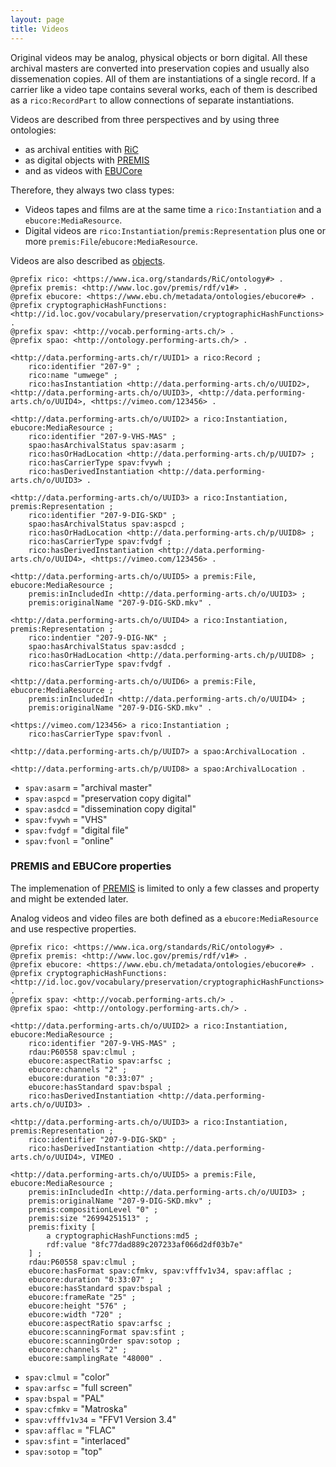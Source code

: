 ```yaml
---
layout: page
title: Videos
---
```


Original videos may be analog, physical objects or born digital. All these archival masters are converted into preservation copies and usually also dissemenation copies. All of them are instantiations of a single record. If a carrier like a video tape contains several works, each of them is described as a `rico:RecordPart` to allow connections of separate instantiations.

Videos are described from three perspectives and by using three ontologies:

* as archival entities with [RiC](https://www.ica.org/en/egad-ric-conceptual-model "Records in Context")
* as digital objects with [PREMIS](http://id.loc.gov/ontologies/premis.html)
* and as videos with [EBUCore](https://tech.ebu.ch/MetadataEbuCore)

Therefore, they always two class types:

* Videos tapes and films are at the same time a `rico:Instantiation` and a `ebucore:MediaResource`.
* Digital videos are `rico:Instantiation`/`premis:Representation` plus one or more `premis:File`/`ebucore:MediaResource`.

Videos are also described as [objects](objects).

```ttl
@prefix rico: <https://www.ica.org/standards/RiC/ontology#> .
@prefix premis: <http://www.loc.gov/premis/rdf/v1#> .
@prefix ebucore: <https://www.ebu.ch/metadata/ontologies/ebucore#> .
@prefix cryptographicHashFunctions: <http://id.loc.gov/vocabulary/preservation/cryptographicHashFunctions> .
@prefix spav: <http://vocab.performing-arts.ch/> .
@prefix spao: <http://ontology.performing-arts.ch/> .

<http://data.performing-arts.ch/r/UUID1> a rico:Record ;
	rico:identifier "207-9" ;
	rico:name "umwege" ;
	rico:hasInstantiation <http://data.performing-arts.ch/o/UUID2>, <http://data.performing-arts.ch/o/UUID3>, <http://data.performing-arts.ch/o/UUID4>, <https://vimeo.com/123456> .

<http://data.performing-arts.ch/o/UUID2> a rico:Instantiation, ebucore:MediaResource ;
	rico:identifier "207-9-VHS-MAS" ;
	spao:hasArchivalStatus spav:asarm ;
	rico:hasOrHadLocation <http://data.performing-arts.ch/p/UUID7> ;
	rico:hasCarrierType spav:fvywh ;
	rico:hasDerivedInstantiation <http://data.performing-arts.ch/o/UUID3> .

<http://data.performing-arts.ch/o/UUID3> a rico:Instantiation, premis:Representation ;
	rico:identifier "207-9-DIG-SKD" ;
	spao:hasArchivalStatus spav:aspcd ;
	rico:hasOrHadLocation <http://data.performing-arts.ch/p/UUID8> ;
	rico:hasCarrierType spav:fvdgf ;
	rico:hasDerivedInstantiation <http://data.performing-arts.ch/o/UUID4>, <https://vimeo.com/123456> .

<http://data.performing-arts.ch/o/UUID5> a premis:File, ebucore:MediaResource ;
	premis:inIncludedIn <http://data.performing-arts.ch/o/UUID3> ;
	premis:originalName "207-9-DIG-SKD.mkv" .

<http://data.performing-arts.ch/o/UUID4> a rico:Instantiation, premis:Representation ;
	rico:indentier "207-9-DIG-NK" ;
	spao:hasArchivalStatus spav:asdcd ;
	rico:hasOrHadLocation <http://data.performing-arts.ch/p/UUID8> ;
	rico:hasCarrierType spav:fvdgf .

<http://data.performing-arts.ch/o/UUID6> a premis:File, ebucore:MediaResource ;
	premis:inIncludedIn <http://data.performing-arts.ch/o/UUID4> ;
	premis:originalName "207-9-DIG-SKD.mkv" .

<https://vimeo.com/123456> a rico:Instantiation ;
	rico:hasCarrierType spav:fvonl .

<http://data.performing-arts.ch/p/UUID7> a spao:ArchivalLocation .

<http://data.performing-arts.ch/p/UUID8> a spao:ArchivalLocation .

```

* `spav:asarm` = "archival master"
* `spav:aspcd` = "preservation copy digital"
* `spav:asdcd` = "dissemination copy digital"
* `spav:fvywh` = "VHS"
* `spav:fvdgf` = "digital file"
* `spav:fvonl` = "online"

### PREMIS and EBUCore properties <a id="premis"></a>

The implemenation of [PREMIS](http://id.loc.gov/ontologies/premis.html) is limited to only a few classes and property and might be extended later.

Analog videos and video files are both defined as a `ebucore:MediaResource` and use respective properties.

```ttl
@prefix rico: <https://www.ica.org/standards/RiC/ontology#> .
@prefix premis: <http://www.loc.gov/premis/rdf/v1#> .
@prefix ebucore: <https://www.ebu.ch/metadata/ontologies/ebucore#> .
@prefix cryptographicHashFunctions: <http://id.loc.gov/vocabulary/preservation/cryptographicHashFunctions> .
@prefix spav: <http://vocab.performing-arts.ch/> .
@prefix spao: <http://ontology.performing-arts.ch/> .

<http://data.performing-arts.ch/o/UUID2> a rico:Instantiation, ebucore:MediaResource ;
	rico:identifier "207-9-VHS-MAS" ;
	rdau:P60558 spav:clmul ;
	ebucore:aspectRatio spav:arfsc ;
	ebucore:channels "2" ;
	ebucore:duration "0:33:07" ;
	ebucore:hasStandard spav:bspal ;
	rico:hasDerivedInstantiation <http://data.performing-arts.ch/o/UUID3> .

<http://data.performing-arts.ch/o/UUID3> a rico:Instantiation, premis:Representation ;
	rico:identifier "207-9-DIG-SKD" ;
	rico:hasDerivedInstantiation <http://data.performing-arts.ch/o/UUID4>, VIMEO .

<http://data.performing-arts.ch/o/UUID5> a premis:File, ebucore:MediaResource ;
	premis:inIncludedIn <http://data.performing-arts.ch/o/UUID3> ;
	premis:originalName "207-9-DIG-SKD.mkv" ;
	premis:compositionLevel "0" ;
	premis:size "26994251513" ;
	premis:fixity [
		a cryptographicHashFunctions:md5 ;
		rdf:value "8fc77dad889c207233af066d2df03b7e"
	] ;
	rdau:P60558 spav:clmul ;
	ebucore:hasFormat spav:cfmkv, spav:vfffv1v34, spav:afflac ;
	ebucore:duration "0:33:07" ;
	ebucore:hasStandard spav:bspal ;
	ebucore:frameRate "25" ;
	ebucore:height "576" ;
	ebucore:width "720" ;
	ebucore:aspectRatio spav:arfsc ;
	ebucore:scanningFormat spav:sfint ;
	ebucore:scanningOrder spav:sotop ;
	ebucore:channels "2" ;
	ebucore:samplingRate "48000" .

```

* `spav:clmul` = "color"
* `spav:arfsc` = "full screen"
* `spav:bspal` = "PAL"
* `spav:cfmkv` = "Matroska"
* `spav:vfffv1v34` = "FFV1 Version 3.4"
* `spav:afflac` = "FLAC"
* `spav:sfint` = "interlaced"
* `spav:sotop` = "top"

